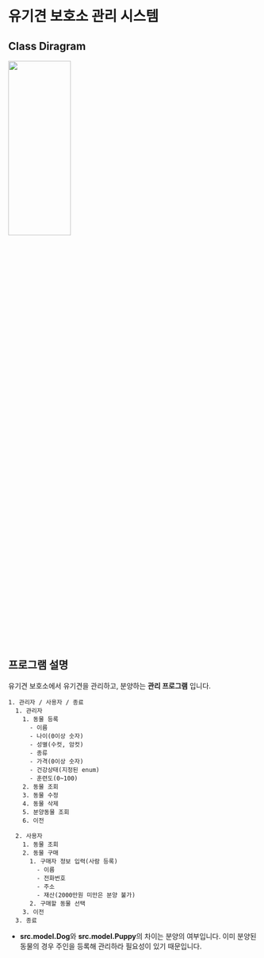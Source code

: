 # 유기견 보호소 관리 시스템

## Class Diragram

<img src="https://github.com/user-attachments/assets/b385f1bd-af67-4a9a-ad8d-8586b26afc5d" width="50%" height="30%" />

## 프로그램 설명
유기견 보호소에서 유기견을 관리하고, 분양하는 **관리 프로그램** 입니다.

```agsl
1. 관리자 / 사용자 / 종료
  1. 관리자
    1. 동물 등록
      - 이름
      - 나이(0이상 숫자)
      - 성별(수컷, 암컷)
      - 종류
      - 가격(0이상 숫자)
      - 건강상태(지정된 enum)
      - 훈련도(0~100)
    2. 동물 조회
    3. 동물 수정
    4. 동물 삭제
    5. 분양동물 조회
    6. 이전

  2. 사용자
    1. 동물 조회
    2. 동물 구매
      1. 구매자 정보 입력(사람 등록)
        - 이름
        - 전화번호
        - 주소
        - 재산(2000만원 미만은 분양 불가)
      2. 구매할 동물 선택
    3. 이전
  3. 종료
```
- **src.model.Dog**와 **src.model.Puppy**의 차이는 분양의 여부입니다. 이미 분양된 동물의 경우 주인을 등록해 관리하라 필요성이 있기 때문입니다.
